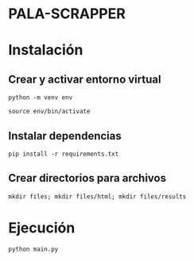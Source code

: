 # PALA-SCRAPPER

# Instalación

## Crear y activar entorno virtual

`python -m venv env`

`source env/bin/activate`

## Instalar dependencias

`pip install -r requirements.txt`


## Crear directorios para archivos

`mkdir files; mkdir files/html; mkdir files/results`

# Ejecución

`python main.py`





